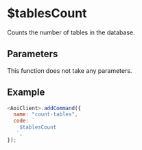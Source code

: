 # $tablesCount

Counts the number of tables in the database.

## Parameters

This function does not take any parameters.

## Example

```js
<AoiClient>.addCommand({
  name: "count-tables",
  code: `
    $tablesCount
   `,
});
```